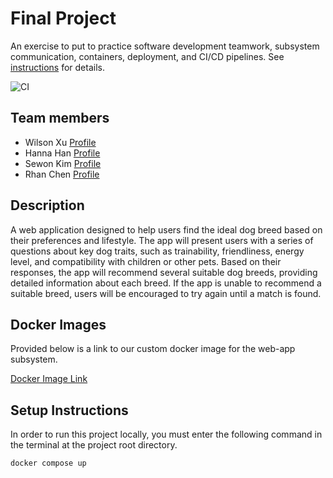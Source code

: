 # Final Project

An exercise to put to practice software development teamwork, subsystem communication, containers, deployment, and CI/CD pipelines. See [instructions](./instructions.md) for details.

![CI](https://github.com/software-students-fall2024/5-final-thecoders4/actions/workflows/build.yml/badge.svg)

## Team members

* Wilson Xu [Profile](https://github.com/wilsonxu101)
* Hanna Han [Profile](https://github.com/HannaHan2)
* Sewon Kim [Profile](https://github.com/SewonKim0)
* Rhan Chen [Profile](https://github.com/xc528)

## Description

A web application designed to help users find the ideal dog breed based on their preferences and lifestyle. The app will present users with a series of questions about key dog traits, such as trainability, friendliness, energy level, and compatibility with children or other pets. Based on their responses, the app will recommend several suitable dog breeds, providing detailed information about each breed. If the app is unable to recommend a suitable breed, users will be encouraged to try again until a match is found.

## Docker Images

Provided below is a link to our custom docker image for the web-app subsystem.

[Docker Image Link](https://hub.docker.com/r/hannahan2/web-app)

## Setup Instructions

In order to run this project locally, you must enter the following command in the terminal at the project root directory.

```
docker compose up
```